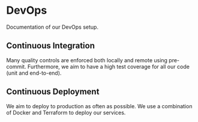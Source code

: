 # DevOps

Documentation of our DevOps setup.

## Continuous Integration

Many quality controls are enforced both locally and remote using pre-commit.
Furthermore, we aim to have a high test coverage for all our code (unit and end-to-end).

## Continuous Deployment

We aim to deploy to production as often as possible.
We use a combination of Docker and Terraform to deploy our services.
